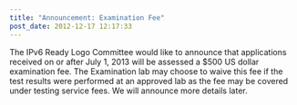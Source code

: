 ```yaml
---
title: "Announcement: Examination Fee"
post_date: 2012-12-17 12:17:33
---
```

The IPv6 Ready Logo Committee would like to announce that applications received on or after July 1, 2013 will be assessed a $500 US dollar examination fee. The Examination lab may choose to waive this fee if the test results were performed at an approved lab as the fee may be covered under testing service fees. We will announce more details later.

